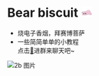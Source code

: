 # Bear biscuit&nbsp;<img decoding="async" src="img/icon.png" width="5%">

* 烧电子香烟，拜赛博菩萨  
* 一些简简单单的小教程  
点击[🐧](http://qm.qq.com/cgi-bin/qm/qr?_wv=1027&k=bLUWoAmORMaCrGR5bxeA4tF967jkS7my&authKey=2qRnyVMXaf8tsBNujVX1qpqgP9Js8C1zFL7%2Bv4Xx4cQK68NVBONxZXbC8qBD%2BC0j&noverify=0&group_code=828718344)进群来聊天吧~  

![2b 图片](img/hy.png)
